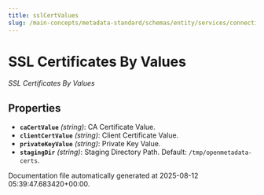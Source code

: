 ```yaml
---
title: sslCertValues
slug: /main-concepts/metadata-standard/schemas/entity/services/connections/common/sslcertvalues
---
```


# SSL Certificates By Values

*SSL Certificates By Values*

## Properties

- **`caCertValue`** *(string)*: CA Certificate Value.
- **`clientCertValue`** *(string)*: Client Certificate Value.
- **`privateKeyValue`** *(string)*: Private Key Value.
- **`stagingDir`** *(string)*: Staging Directory Path. Default: `/tmp/openmetadata-certs`.


Documentation file automatically generated at 2025-08-12 05:39:47.683420+00:00.
